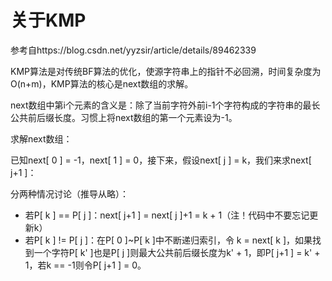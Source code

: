 # 关于KMP

参考自https://blog.csdn.net/yyzsir/article/details/89462339

KMP算法是对传统BF算法的优化，使源字符串上的指针不必回溯，时间复杂度为O(n+m)，KMP算法的核心是next数组的求解。

next数组中第i个元素的含义是：除了当前字符外前i-1个字符构成的字符串的最长公共前后缀长度。习惯上将next数组的第一个元素设为-1。

求解next数组：

已知next[ 0 ] = -1，next[ 1 ] = 0，接下来，假设next[ j ] = k，我们来求next[ j+1 ]：

分两种情况讨论（推导从略）：

* 若P[ k ] == P[ j ]：next[ j+1 ] = next[ j ]+1 = k + 1（注！代码中不要忘记更新k）
* 若P[ k ] != P[ j ]：在P[ 0 ]~P[ k ]中不断递归索引，令 k = next[ k ]，如果找到一个字符P[ k' ]也是P[ j ]则最大公共前后缀长度为k' + 1，即P[ j+1 ] = k' + 1，若k == -1则令P[ j+1 ] = 0。 